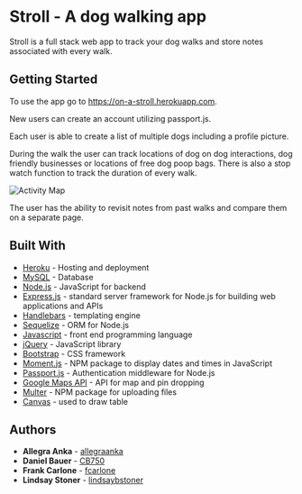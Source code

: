 # Stroll -  A dog walking app
Stroll is a full stack web app to track your dog walks and store notes associated with every walk.

## Getting Started
To use the app go to https://on-a-stroll.herokuapp.com.

New users can create an account utilizing passport.js.

Each user is able to create a list of multiple dogs including a profile picture.

During the walk the user can track locations of dog on dog interactions, dog friendly businesses or locations of free dog poop bags.
There is also a stop watch function to track the duration of every walk.

![Activity Map ](https://lh3.googleusercontent.com/jV-yQJRL5ABm-GuPaWwm57-Sktsm4RDYxvwtcvpOY9RJalQxjtp3YfghavDPXIjf2EwFI_-7klBE "Map")

The user has the ability to revisit notes from past walks and compare them on a separate page.

## Built With
* [Heroku](https://heroku.com) - Hosting and deployment 
* [MySQL](https://www.mysql.com/) - Database
* [Node.js](https://nodejs.org/en/) - JavaScript for backend
* [Express.js](https://expressjs.com/) - standard server framework for Node.js for building web applications and APIs
* [Handlebars](https://handlebarsjs.com/) - templating engine
* [Sequelize](http://docs.sequelizejs.com/) - ORM for Node.js
* [Javascript](https://www.javascript.com/) - front end programming language
* [jQuery](https://jquery.com/) - JavaScript library
* [Bootstrap](https://getbootstrap.com/) - CSS framework
* [Moment.js](https://momentjs.com/) - NPM package to display dates and times in JavaScript
* [Passport.js](http://www.passportjs.org/) - Authentication middleware for Node.js
* [Google Maps API](https://developers.google.com/maps/documentation/) - API for map and pin dropping
* [Multer](https://www.npmjs.com/package/multer) - NPM package for uploading files
* [Canvas](https://developer.mozilla.org/en-US/docs/Web/API/Canvas_API/Tutorial) - used to draw table

## Authors
* **Allegra Anka** - [allegraanka](https://github.com/allegraanka)
* **Daniel Bauer** - [CB750](https://github.com/CB750)
* **Frank Carlone** - [fcarlone](https://github.com/fcarlone)
* **Lindsay Stoner** - [lindsaybstoner](https://github.com/lindsaybstoner)





  
